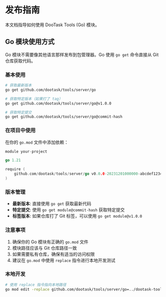 # 发布指南

本文档指导如何使用 DooTask Tools (Go) 模块。

## Go 模块使用方式

Go 模块不需要像其他语言那样发布到包管理器。Go 使用 `go get` 命令直接从 Git 仓库获取代码。

### 基本使用

```bash
# 获取最新版本
go get github.com/dootask/tools/server/go

# 获取特定版本（如果打了 tag）
go get github.com/dootask/tools/server/go@v1.0.0

# 获取特定提交
go get github.com/dootask/tools/server/go@commit-hash
```

### 在项目中使用

在你的 `go.mod` 文件中添加依赖：

```go
module your-project

go 1.21

require (
    github.com/dootask/tools/server/go v0.0.0-20231201000000-abcdef123456
)
```

### 版本管理

- **最新版本**: 直接使用 `go get` 获取最新代码
- **特定提交**: 使用 `go get module@commit-hash` 获取特定提交
- **标签版本**: 如果仓库打了 Git 标签，可以使用 `go get module@v1.0.0`

### 注意事项

1. 确保你的 Go 模块有正确的 `go.mod` 文件
2. 模块路径应该与 Git 仓库路径一致
3. 如果需要私有仓库，确保有适当的访问权限
4. 建议在 `go.mod` 中使用 `replace` 指令进行本地开发测试

### 本地开发

```bash
# 使用 replace 指令指向本地路径
go mod edit -replace github.com/dootask/tools/server/go=../dootask-tools/server/go
```


